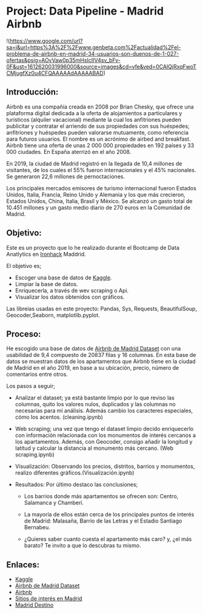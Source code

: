 # Project: Data Pipeline - Madrid Airbnb

!(https://www.google.com/url?sa=i&url=https%3A%2F%2Fwww.genbeta.com%2Factualidad%2Fel-problema-de-airbnb-en-madrid-34-usuarios-son-duenos-de-1-027-ofertas&psig=AOvVaw0p35mHsIcIIV4sv_bFv-0F&ust=1612620031996000&source=images&cd=vfe&ved=0CAIQjRxqFwoTCMjugfXz0u4CFQAAAAAdAAAAABAD)

## Introducción:

Airbnb es una compañía creada en 2008 por Brian Chesky, que ofrece una plataforma digital dedicada a la oferta de alojamientos a particulares y turísticos (alquiler vacacional) mediante la cual los anfitriones pueden publicitar y contratar el arriendo de sus propiedades con sus huéspedes; anfitriones y huéspedes pueden valorarse mutuamente, como referencia para futuros usuarios. El nombre es un acrónimo de airbed and breakfast.
​
Airbnb tiene una oferta de unas 2 000 000 propiedades en 192 países y 33 000 ciudades. En España aterrizó en el año 2008.

En 2019, la ciudad de Madrid registró en la llegada de 10,4 millones de visitantes, de los cuales el 55% fueron internacionales y el 45% nacionales. Se generaron 22,6 millones de pernoctaciones. 

Los principales mercados emisores de turismo internacional fueron Estados Unidos, Italia, Francia, Reino Unido y Alemania y los que más crecieron, Estados Unidos, China, Italia, Brasil y México. Se alcanzó un gasto total de 10.451 millones y un gasto medio diario de 270 euros en la Comunidad de Madrid. 


## Objetivo:

Este es un proyecto que lo he realizado durante el Bootcamp de Data Anatlytics en [Ironhack](https://www.ironhack.com/es/data-analytics) Maddrid.

El objetivo es;

-   Escoger una base de datos de [Kaggle](www.kaggle.com).
-   Limpiar la base de datos.
-   Enriquecerla, a través de wev scraping o Api.
-   Visualizar los datos obtenidos con gráficos.

Las libreias usadas en este proyecto: Pandas, Sys, Requests, BeautifulSoup, Geocoder,Seaborn, matplotlib.pyplot.


## Proceso:

He escogido una base de datos de [Airbnb de Madrid Dataset](https://www.kaggle.com/rusiano/madrid-airbnb-data) con una usabilidad de 9,4 compuesto de 20837 filas y 16 columnas. En esta base de datos se muestran datos de los apartamentos que Airbnb tiene en la ciudad de Madrid en el año 2019, en base a su ubicación, precio, número de comentarios entre otros.

Los pasos a seguir;

-   Analizar el dataset; ya está bastante limpio por lo que reviso las columnas, quito los valores nulos, duplicados y las columnas no necesarias para mi análisis. Además cambio los caracteres especiales, cómo los acentos. (cleaning.ipynb)
-   Web scraping; una vez que tengo el dataset limpio decido enriquecerlo con información relacionada con los monumentos de interés cercanos a los apartamentos. Además, con Geocoder, consigo añadir la longitud y latitud y calcular la distancia al monumento más cercano. (Web scraping.ipynb)
-   Visualización: Observando los precios, distritos, barrios y monumentos, realizo diferentes gráficos.(Visualización.ipynb)
-   Resultados: Por último destaco las conclusiones;

    - Los barrios donde más apartamentos se ofrecen son: Centro, Salamanca y Chamberí.
    - La mayoría de ellos están cerca de los principales puntos de interés de Madrid: Malasaña, Barrio de las Letras y el Estadio Santiago Bernabeu.
    
    - ¿Quieres saber cuanto cuesta el apartamento más caro? y, ¿el más barato?
    Te invito a que lo descubras tu mismo.
 
## Enlaces:

- [Kaggle](www.kaggle.com)
- [Airbnb de Madrid Dataset](https://www.kaggle.com/rusiano/madrid-airbnb-data)
- [Airbnb](https://www.airbnb.es/madrid-spain/stays) 
- [Sitios de interés en Madrid](https://www.tripadvisor.es/Attractions-g187514-Activities-c47-Madrid.html)
- [Madrid Destino](https://www.madrid-destino.com/)
